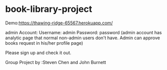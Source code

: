 # book-library-project


Demo:https://thawing-ridge-65567.herokuapp.com/

admin Account: 
        Username: admin
        Password: password
 (admin account has analytic page that normal non-admin users don't have. Admin can approve books request in his/her profile page)
 
 Please sign up and check it out.
 
 
 Group Project by :Steven Chen and John Burnett
